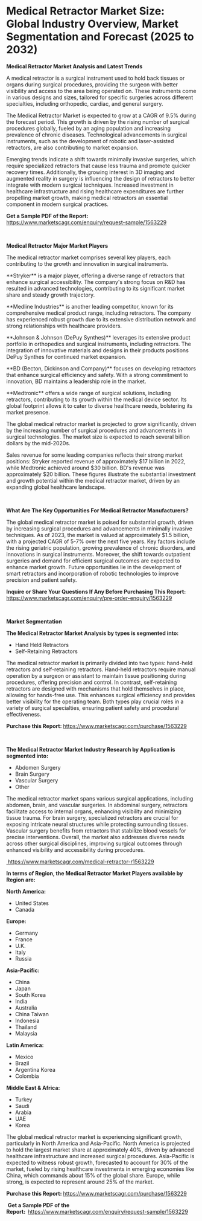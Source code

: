 <p><h1>Medical Retractor Market Size: Global Industry Overview, Market Segmentation and Forecast (2025 to 2032)</h1></p><p><strong>Medical Retractor Market Analysis and Latest Trends</strong></p>
<p><p>A medical retractor is a surgical instrument used to hold back tissues or organs during surgical procedures, providing the surgeon with better visibility and access to the area being operated on. These instruments come in various designs and sizes, tailored for specific surgeries across different specialties, including orthopedic, cardiac, and general surgery. </p><p>The Medical Retractor Market is expected to grow at a CAGR of 9.5% during the forecast period. This growth is driven by the rising number of surgical procedures globally, fueled by an aging population and increasing prevalence of chronic diseases. Technological advancements in surgical instruments, such as the development of robotic and laser-assisted retractors, are also contributing to market expansion. </p><p>Emerging trends indicate a shift towards minimally invasive surgeries, which require specialized retractors that cause less trauma and promote quicker recovery times. Additionally, the growing interest in 3D imaging and augmented reality in surgery is influencing the design of retractors to better integrate with modern surgical techniques. Increased investment in healthcare infrastructure and rising healthcare expenditures are further propelling market growth, making medical retractors an essential component in modern surgical practices.</p></p>
<p><strong>Get a Sample PDF of the Report:&nbsp;</strong> <a href="https://www.marketscagr.com/enquiry/request-sample/1563229?utm_campaign=3263&utm_medium=2&utm_source=Github&utm_content=ia&utm_term=13042025&utm_id=medical-retractor">https://www.marketscagr.com/enquiry/request-sample/1563229</a></p>
<p>&nbsp;</p>
<p><strong>Medical Retractor Major Market Players</strong></p>
<p><p>The medical retractor market comprises several key players, each contributing to the growth and innovation in surgical instruments. </p><p>**Stryker** is a major player, offering a diverse range of retractors that enhance surgical accessibility. The company's strong focus on R&D has resulted in advanced technologies, contributing to its significant market share and steady growth trajectory.</p><p>**Medline Industries** is another leading competitor, known for its comprehensive medical product range, including retractors. The company has experienced robust growth due to its extensive distribution network and strong relationships with healthcare providers.</p><p>**Johnson & Johnson (DePuy Synthes)** leverages its extensive product portfolio in orthopedics and surgical instruments, including retractors. The integration of innovative materials and designs in their products positions DePuy Synthes for continued market expansion.</p><p>**BD (Becton, Dickinson and Company)** focuses on developing retractors that enhance surgical efficiency and safety. With a strong commitment to innovation, BD maintains a leadership role in the market.</p><p>**Medtronic** offers a wide range of surgical solutions, including retractors, contributing to its growth within the medical device sector. Its global footprint allows it to cater to diverse healthcare needs, bolstering its market presence.</p><p>The global medical retractor market is projected to grow significantly, driven by the increasing number of surgical procedures and advancements in surgical technologies. The market size is expected to reach several billion dollars by the mid-2020s. </p><p>Sales revenue for some leading companies reflects their strong market positions: Stryker reported revenue of approximately $17 billion in 2022, while Medtronic achieved around $30 billion. BD's revenue was approximately $20 billion. These figures illustrate the substantial investment and growth potential within the medical retractor market, driven by an expanding global healthcare landscape.</p></p>
<p>&nbsp;</p>
<p><strong>What Are The Key Opportunities For Medical Retractor Manufacturers?</strong></p>
<p><p>The global medical retractor market is poised for substantial growth, driven by increasing surgical procedures and advancements in minimally invasive techniques. As of 2023, the market is valued at approximately $1.5 billion, with a projected CAGR of 5-7% over the next five years. Key factors include the rising geriatric population, growing prevalence of chronic disorders, and innovations in surgical instruments. Moreover, the shift towards outpatient surgeries and demand for efficient surgical outcomes are expected to enhance market growth. Future opportunities lie in the development of smart retractors and incorporation of robotic technologies to improve precision and patient safety.</p></p>
<p><strong>Inquire or Share Your Questions If Any Before Purchasing This Report:</strong> <a href="https://www.marketscagr.com/enquiry/pre-order-enquiry/1563229?utm_campaign=3263&utm_medium=2&utm_source=Github&utm_content=ia&utm_term=13042025&utm_id=medical-retractor">https://www.marketscagr.com/enquiry/pre-order-enquiry/1563229</a></p>
<p>&nbsp;</p>
<p><strong>Market Segmentation</strong></p>
<p><strong>The Medical Retractor Market Analysis by types is segmented into:</strong></p>
<p><ul><li>Hand Held Retractors</li><li>Self-Retaining Retractors</li></ul></p>
<p><p>The medical retractor market is primarily divided into two types: hand-held retractors and self-retaining retractors. Hand-held retractors require manual operation by a surgeon or assistant to maintain tissue positioning during procedures, offering precision and control. In contrast, self-retaining retractors are designed with mechanisms that hold themselves in place, allowing for hands-free use. This enhances surgical efficiency and provides better visibility for the operating team. Both types play crucial roles in a variety of surgical specialties, ensuring patient safety and procedural effectiveness.</p></p>
<p><strong>Purchase this Report:&nbsp;</strong><a href="https://www.marketscagr.com/purchase/1563229?utm_campaign=3263&utm_medium=2&utm_source=Github&utm_content=ia&utm_term=13042025&utm_id=medical-retractor">https://www.marketscagr.com/purchase/1563229</a></p>
<p>&nbsp;</p>
<p><strong>The Medical Retractor Market Industry Research by Application is segmented into:</strong></p>
<p><ul><li>Abdomen Surgery</li><li>Brain Surgery</li><li>Vascular Surgery</li><li>Other</li></ul></p>
<p><p>The medical retractor market spans various surgical applications, including abdomen, brain, and vascular surgeries. In abdominal surgery, retractors facilitate access to internal organs, enhancing visibility and minimizing tissue trauma. For brain surgery, specialized retractors are crucial for exposing intricate neural structures while protecting surrounding tissues. Vascular surgery benefits from retractors that stabilize blood vessels for precise interventions. Overall, the market also addresses diverse needs across other surgical disciplines, improving surgical outcomes through enhanced visibility and accessibility during procedures.</p></p>
<p><a href="https://www.marketscagr.com/medical-retractor-r1563229?utm_campaign=3263&utm_medium=2&utm_source=Github&utm_content=ia&utm_term=13042025&utm_id=medical-retractor">&nbsp;https://www.marketscagr.com/medical-retractor-r1563229</a></p>
<p><strong>In terms of Region, the Medical Retractor Market Players available by Region are:</strong></p>
<p>
    <p> <strong> North America: </strong>
        <ul>
            <li>United States</li>
            <li>Canada</li>
        </ul>
        </p> 
    <p> <strong> Europe: </strong>
        <ul>
            <li>Germany</li>
            <li>France</li>
            <li>U.K.</li>
            <li>Italy</li>
            <li>Russia</li>
        </ul>
        </p> 
    <p> <strong> Asia-Pacific: </strong>
        <ul>
            <li>China</li>
            <li>Japan</li>
            <li>South Korea</li>
            <li>India</li>
            <li>Australia</li>
            <li>China Taiwan</li>
            <li>Indonesia</li>
            <li>Thailand</li>
            <li>Malaysia</li>
        </ul>
        </p> 
    <p> <strong> Latin America: </strong>
        <ul>
            <li>Mexico</li>
            <li>Brazil</li>
            <li>Argentina Korea</li>
            <li>Colombia</li>
        </ul>
        </p> 
    <p> <strong> Middle East & Africa: </strong>
        <ul>
            <li>Turkey</li>
            <li>Saudi</li>
            <li>Arabia</li>
            <li>UAE</li>
            <li>Korea</li>
        </ul>
    </p>
    </p>
<p><p>The global medical retractor market is experiencing significant growth, particularly in North America and Asia-Pacific. North America is projected to hold the largest market share at approximately 40%, driven by advanced healthcare infrastructure and increased surgical procedures. Asia-Pacific is expected to witness robust growth, forecasted to account for 30% of the market, fueled by rising healthcare investments in emerging economies like China, which commands about 15% of the global share. Europe, while strong, is expected to represent around 25% of the market.</p></p>
<p><strong>Purchase this Report: </strong><a href="https://www.marketscagr.com/purchase/1563229?utm_campaign=3263&utm_medium=2&utm_source=Github&utm_content=ia&utm_term=13042025&utm_id=medical-retractor">https://www.marketscagr.com/purchase/1563229</a></p>
<p>&nbsp;<strong>Get a Sample PDF of the Report:&nbsp;&nbsp;</strong><a href="https://www.marketscagr.com/enquiry/request-sample/1563229?utm_campaign=3263&utm_medium=2&utm_source=Github&utm_content=ia&utm_term=13042025&utm_id=medical-retractor">https://www.marketscagr.com/enquiry/request-sample/1563229</a></p>
<p><strong></strong></p>
<p><p></p><p></p><p></p></p>